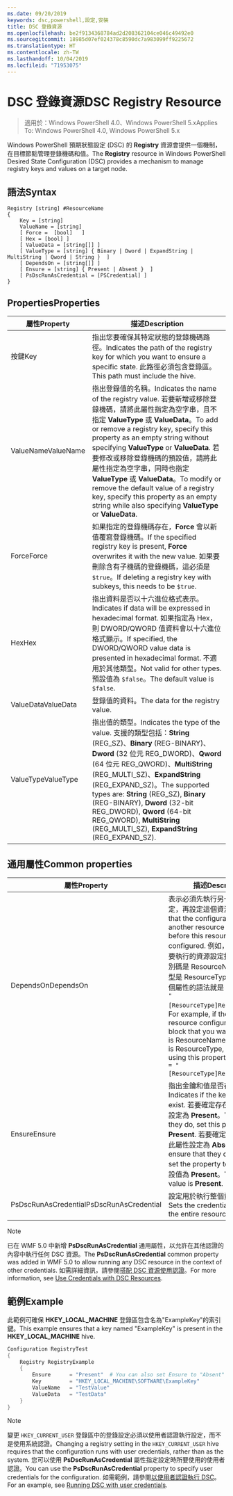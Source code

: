 ```yaml
---
ms.date: 09/20/2019
keywords: dsc,powershell,設定,安裝
title: DSC 登錄資源
ms.openlocfilehash: be2f9134368784ad2d208362104ce046c49492e0
ms.sourcegitcommit: 18985d07ef024378c8590dc7a983099ff9225672
ms.translationtype: HT
ms.contentlocale: zh-TW
ms.lasthandoff: 10/04/2019
ms.locfileid: "71953075"
---
```

# <a name="dsc-registry-resource"></a><span data-ttu-id="b853b-103">DSC 登錄資源</span><span class="sxs-lookup"><span data-stu-id="b853b-103">DSC Registry Resource</span></span>

> <span data-ttu-id="b853b-104">適用於：Windows PowerShell 4.0、Windows PowerShell 5.x</span><span class="sxs-lookup"><span data-stu-id="b853b-104">Applies To: Windows PowerShell 4.0, Windows PowerShell 5.x</span></span>

<span data-ttu-id="b853b-105">Windows PowerShell 預期狀態設定 (DSC) 的 **Registry** 資源會提供一個機制，在目標節點管理登錄機碼和值。</span><span class="sxs-lookup"><span data-stu-id="b853b-105">The **Registry** resource in Windows PowerShell Desired State Configuration (DSC) provides a mechanism to manage registry keys and values on a target node.</span></span>

## <a name="syntax"></a><span data-ttu-id="b853b-106">語法</span><span class="sxs-lookup"><span data-stu-id="b853b-106">Syntax</span></span>

```Syntax
Registry [string] #ResourceName
{
    Key = [string]
    ValueName = [string]
    [ Force =  [bool]   ]
    [ Hex = [bool] ]
    [ ValueData = [string[]] ]
    [ ValueType = [string] { Binary | Dword | ExpandString | MultiString | Qword | String }  ]
    [ DependsOn = [string[]] ]
    [ Ensure = [string] { Present | Absent }  ]
    [ PsDscRunAsCredential = [PSCredential] ]
}
```

## <a name="properties"></a><span data-ttu-id="b853b-107">Properties</span><span class="sxs-lookup"><span data-stu-id="b853b-107">Properties</span></span>

|<span data-ttu-id="b853b-108">屬性</span><span class="sxs-lookup"><span data-stu-id="b853b-108">Property</span></span> |<span data-ttu-id="b853b-109">描述</span><span class="sxs-lookup"><span data-stu-id="b853b-109">Description</span></span> |
|---|---|
|<span data-ttu-id="b853b-110">按鍵</span><span class="sxs-lookup"><span data-stu-id="b853b-110">Key</span></span> |<span data-ttu-id="b853b-111">指出您要確保其特定狀態的登錄機碼路徑。</span><span class="sxs-lookup"><span data-stu-id="b853b-111">Indicates the path of the registry key for which you want to ensure a specific state.</span></span> <span data-ttu-id="b853b-112">此路徑必須包含登錄區。</span><span class="sxs-lookup"><span data-stu-id="b853b-112">This path must include the hive.</span></span> |
|<span data-ttu-id="b853b-113">ValueName</span><span class="sxs-lookup"><span data-stu-id="b853b-113">ValueName</span></span> |<span data-ttu-id="b853b-114">指出登錄值的名稱。</span><span class="sxs-lookup"><span data-stu-id="b853b-114">Indicates the name of the registry value.</span></span> <span data-ttu-id="b853b-115">若要新增或移除登錄機碼，請將此屬性指定為空字串，且不指定 **ValueType** 或 **ValueData**。</span><span class="sxs-lookup"><span data-stu-id="b853b-115">To add or remove a registry key, specify this property as an empty string without specifying **ValueType** or **ValueData**.</span></span> <span data-ttu-id="b853b-116">若要修改或移除登錄機碼的預設值，請將此屬性指定為空字串，同時也指定 **ValueType** 或 **ValueData**。</span><span class="sxs-lookup"><span data-stu-id="b853b-116">To modify or remove the default value of a registry key, specify this property as an empty string while also specifying **ValueType** or **ValueData**.</span></span> |
|<span data-ttu-id="b853b-117">Force</span><span class="sxs-lookup"><span data-stu-id="b853b-117">Force</span></span> |<span data-ttu-id="b853b-118">如果指定的登錄機碼存在，**Force** 會以新值覆寫登錄機碼。</span><span class="sxs-lookup"><span data-stu-id="b853b-118">If the specified registry key is present, **Force** overwrites it with the new value.</span></span> <span data-ttu-id="b853b-119">如果要刪除含有子機碼的登錄機碼，這必須是 `$true`。</span><span class="sxs-lookup"><span data-stu-id="b853b-119">If deleting a registry key with subkeys, this needs to be `$true`.</span></span> |
|<span data-ttu-id="b853b-120">Hex</span><span class="sxs-lookup"><span data-stu-id="b853b-120">Hex</span></span> |<span data-ttu-id="b853b-121">指出資料是否以十六進位格式表示。</span><span class="sxs-lookup"><span data-stu-id="b853b-121">Indicates if data will be expressed in hexadecimal format.</span></span> <span data-ttu-id="b853b-122">如果指定為 Hex，則 DWORD/QWORD 值資料會以十六進位格式顯示。</span><span class="sxs-lookup"><span data-stu-id="b853b-122">If specified, the DWORD/QWORD value data is presented in hexadecimal format.</span></span> <span data-ttu-id="b853b-123">不適用於其他類型。</span><span class="sxs-lookup"><span data-stu-id="b853b-123">Not valid for other types.</span></span> <span data-ttu-id="b853b-124">預設值為 `$false`。</span><span class="sxs-lookup"><span data-stu-id="b853b-124">The default value is `$false`.</span></span> |
|<span data-ttu-id="b853b-125">ValueData</span><span class="sxs-lookup"><span data-stu-id="b853b-125">ValueData</span></span> |<span data-ttu-id="b853b-126">登錄值的資料。</span><span class="sxs-lookup"><span data-stu-id="b853b-126">The data for the registry value.</span></span> |
|<span data-ttu-id="b853b-127">ValueType</span><span class="sxs-lookup"><span data-stu-id="b853b-127">ValueType</span></span> |<span data-ttu-id="b853b-128">指出值的類型。</span><span class="sxs-lookup"><span data-stu-id="b853b-128">Indicates the type of the value.</span></span> <span data-ttu-id="b853b-129">支援的類型包括：**String** (REG_SZ)、**Binary** (REG-BINARY)、**Dword** (32 位元 REG_DWORD)、**Qword** (64 位元 REG_QWORD)、**MultiString** (REG_MULTI_SZ)、**ExpandString** (REG_EXPAND_SZ)。</span><span class="sxs-lookup"><span data-stu-id="b853b-129">The supported types are: **String** (REG_SZ), **Binary** (REG-BINARY), **Dword** (32-bit REG_DWORD), **Qword** (64-bit REG_QWORD), **MultiString** (REG_MULTI_SZ), **ExpandString** (REG_EXPAND_SZ).</span></span> |

## <a name="common-properties"></a><span data-ttu-id="b853b-130">通用屬性</span><span class="sxs-lookup"><span data-stu-id="b853b-130">Common properties</span></span>

|<span data-ttu-id="b853b-131">屬性</span><span class="sxs-lookup"><span data-stu-id="b853b-131">Property</span></span> |<span data-ttu-id="b853b-132">描述</span><span class="sxs-lookup"><span data-stu-id="b853b-132">Description</span></span> |
|---|---|
|<span data-ttu-id="b853b-133">DependsOn</span><span class="sxs-lookup"><span data-stu-id="b853b-133">DependsOn</span></span> |<span data-ttu-id="b853b-134">表示必須先執行另一個資源的設定，再設定這個資源。</span><span class="sxs-lookup"><span data-stu-id="b853b-134">Indicates that the configuration of another resource must run before this resource is configured.</span></span> <span data-ttu-id="b853b-135">例如，如果第一個想要執行的資源設定指令碼區塊識別碼是 ResourceName，而其類型是 ResourceType，則使用這個屬性的語法就是 `DependsOn = "[ResourceType]ResourceName"`。</span><span class="sxs-lookup"><span data-stu-id="b853b-135">For example, if the ID of the resource configuration script block that you want to run first is ResourceName and its type is ResourceType, the syntax for using this property is `DependsOn = "[ResourceType]ResourceName"`.</span></span> |
|<span data-ttu-id="b853b-136">Ensure</span><span class="sxs-lookup"><span data-stu-id="b853b-136">Ensure</span></span> |<span data-ttu-id="b853b-137">指出金鑰和值是否存在。</span><span class="sxs-lookup"><span data-stu-id="b853b-137">Indicates if the key and value exist.</span></span> <span data-ttu-id="b853b-138">若要確定存在，可將此屬性設定為 **Present**。</span><span class="sxs-lookup"><span data-stu-id="b853b-138">To ensure that they do, set this property to **Present**.</span></span> <span data-ttu-id="b853b-139">若要確定不存在，可將此屬性設定為 **Absent**。</span><span class="sxs-lookup"><span data-stu-id="b853b-139">To ensure that they do not exist, set the property to **Absent**.</span></span> <span data-ttu-id="b853b-140">預設值為 **Present**。</span><span class="sxs-lookup"><span data-stu-id="b853b-140">The default value is **Present**.</span></span> |
|<span data-ttu-id="b853b-141">PsDscRunAsCredential</span><span class="sxs-lookup"><span data-stu-id="b853b-141">PsDscRunAsCredential</span></span> |<span data-ttu-id="b853b-142">設定用於執行整個資源的認證。</span><span class="sxs-lookup"><span data-stu-id="b853b-142">Sets the credential for running the entire resource as.</span></span> |

> [!NOTE]
> <span data-ttu-id="b853b-143">已在 WMF 5.0 中新增 **PsDscRunAsCredential** 通用屬性，以允許在其他認證的內容中執行任何 DSC 資源。</span><span class="sxs-lookup"><span data-stu-id="b853b-143">The **PsDscRunAsCredential** common property was added in WMF 5.0 to allow running any DSC resource in the context of other credentials.</span></span> <span data-ttu-id="b853b-144">如需詳細資訊，請參閱[搭配 DSC 資源使用認證](../../../configurations/runasuser.md)。</span><span class="sxs-lookup"><span data-stu-id="b853b-144">For more information, see [Use Credentials with DSC Resources](../../../configurations/runasuser.md).</span></span>

## <a name="example"></a><span data-ttu-id="b853b-145">範例</span><span class="sxs-lookup"><span data-stu-id="b853b-145">Example</span></span>

<span data-ttu-id="b853b-146">此範例可確保 **HKEY\_LOCAL\_MACHINE** 登錄區包含名為"ExampleKey"的索引鍵。</span><span class="sxs-lookup"><span data-stu-id="b853b-146">This example ensures that a key named "ExampleKey" is present in the **HKEY\_LOCAL\_MACHINE** hive.</span></span>

```powershell
Configuration RegistryTest
{
    Registry RegistryExample
    {
        Ensure      = "Present"  # You can also set Ensure to "Absent"
        Key         = "HKEY_LOCAL_MACHINE\SOFTWARE\ExampleKey"
        ValueName   = "TestValue"
        ValueData   = "TestData"
    }
}
```

> [!NOTE]
> <span data-ttu-id="b853b-147">變更 `HKEY_CURRENT_USER` 登錄區中的登錄設定必須以使用者認證執行設定，而不是使用系統認證。</span><span class="sxs-lookup"><span data-stu-id="b853b-147">Changing a registry setting in the `HKEY_CURRENT_USER` hive requires that the configuration runs with user credentials, rather than as the system.</span></span> <span data-ttu-id="b853b-148">您可以使用 **PsDscRunAsCredential** 屬性指定設定時所要使用的使用者認證。</span><span class="sxs-lookup"><span data-stu-id="b853b-148">You can use the **PsDscRunAsCredential** property to specify user credentials for the configuration.</span></span> <span data-ttu-id="b853b-149">如需範例，請參閱[以使用者認證執行 DSC](../../../configurations/runAsUser.md)。</span><span class="sxs-lookup"><span data-stu-id="b853b-149">For an example, see [Running DSC with user credentials](../../../configurations/runAsUser.md).</span></span>